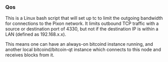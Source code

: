 ### Qos ###

This is a Linux bash script that will set up tc to limit the outgoing bandwidth for connections to the Pixon network. It limits outbound TCP traffic with a source or destination port of 4330, but not if the destination IP is within a LAN (defined as 192.168.x.x).

This means one can have an always-on bitcoind instance running, and another local bitcoind/bitcoin-qt instance which connects to this node and receives blocks from it.
